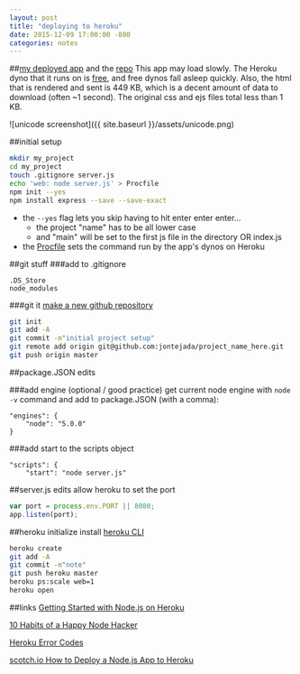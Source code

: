 ```yaml
---
layout: post
title: "deploying to heroku"
date: 2015-12-09 17:00:00 -800
categories: notes
---
```


##[my deployed app](https://radiant-basin-9785.herokuapp.com/) and the [repo](https://github.com/jontejada/unicode)
This app may load slowly. The Heroku dyno that it runs on is [free](https://www.heroku.com/pricing), and free dynos fall asleep quickly. Also, the html that is rendered and sent is 449 KB, which is a decent amount of data to download (often ~1 second). The original css and ejs files total less than 1 KB.

![unicode screenshot]({{ site.baseurl }}/assets/unicode.png)

##initial setup
```bash
mkdir my_project
cd my_project
touch .gitignore server.js
echo 'web: node server.js' > Procfile
npm init --yes
npm install express --save --save-exact
```

* the `--yes` flag lets you skip having to hit enter enter enter...
	* the project "name" has to be all lower case
	* and "main" will be set to the first js file in the directory OR index.js
* the [Procfile](https://devcenter.heroku.com/articles/procfile) sets the command run by the app's dynos on Heroku

##git stuff
###add to .gitignore
```
.DS_Store
node_modules
```
###git it
[make a new github repository](https://github.com/new)

```bash
git init
git add -A
git commit -m"initial project setup"
git remote add origin git@github.com:jontejada/project_name_here.git
git push origin master 
```
##package.JSON edits

###add engine (optional / good practice)
get current node engine with `node -v` command and add to package.JSON (with a comma):

```
"engines": {
	"node": "5.0.0"
}
```
###add start to the scripts object
```
"scripts": {
	"start": "node server.js"
```
##server.js edits
allow heroku to set the port

```javascript
var port = process.env.PORT || 8080;
app.listen(port);

```
##heroku initialize
install [heroku CLI](https://devcenter.heroku.com/articles/heroku-command)

```bash
heroku create
git add -A
git commit -m"note"
git push heroku master
heroku ps:scale web=1
heroku open
```
##links
[Getting Started with Node.js on Heroku](https://devcenter.heroku.com/articles/getting-started-with-nodejs)

[10 Habits of a Happy Node Hacker](https://blog.heroku.com/archives/2015/11/10/node-habits-2016)

[Heroku Error Codes](https://devcenter.heroku.com/articles/error-codes)

[scotch.io How to Deploy a Node.js App to Heroku](https://scotch.io/tutorials/how-to-deploy-a-node-js-app-to-heroku)